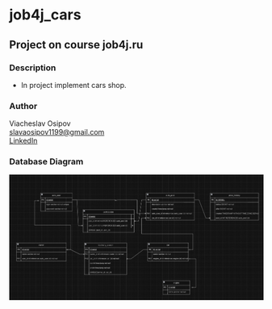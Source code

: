 # job4j_cars
## Project on course job4j.ru
### Description
* In project implement cars shop.

### Author
Viacheslav Osipov  
[slavaosipov1199@gmail.com](mailto:slavaosipov1199@gmail.com)  
[LinkedIn](https://www.linkedin.com/in/viacheslav-osipov-67806ab3/)

### Database Diagram
![Main page](screenshots/er-diagram.jpg)